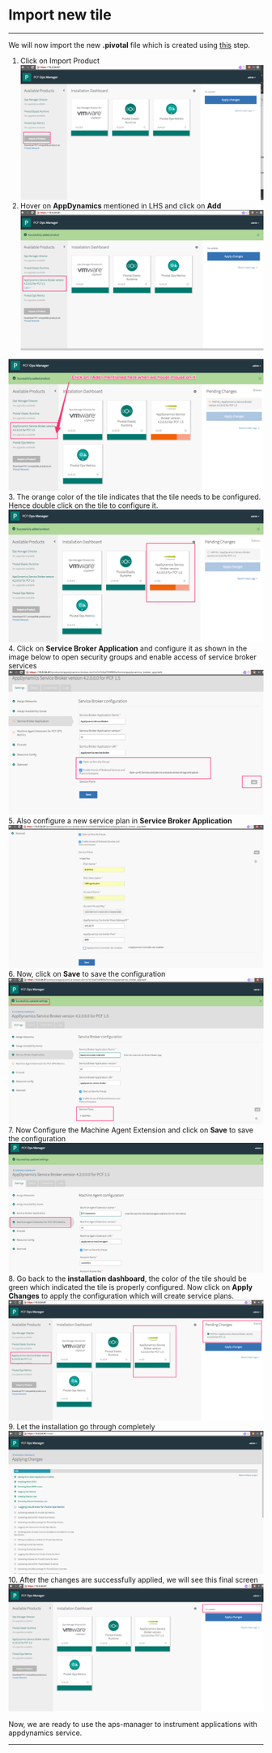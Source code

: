 Import new tile
===================
----------

We will now import the new **.pivotal** file which is created using [this](https://github.com/Appdynamics/PCF-ServiceBroker/blob/master/docs/CREATE_TILE.md) step.

 1. Click on Import Product
  ![enter image description here](https://github.com/Appdynamics/PCF-ServiceBroker/blob/master/images/ImportTile.png)
 2. Hover on **AppDynamics** mentioned in LHS and click on **Add**
  ![enter image description here](https://github.com/Appdynamics/PCF-ServiceBroker/blob/master/images/Import1.png)   
  
   ![enter image description here](https://github.com/Appdynamics/PCF-ServiceBroker/blob/master/images/Import2.png)
 3.  The orange color of the tile indicates that the tile needs to be configured. Hence double click on the tile to configure it.
  ![enter image description here](https://github.com/Appdynamics/PCF-ServiceBroker/blob/master/images/Import3.png)
 4. Click on **Service Broker Application** and configure it as shown in the image below to open security groups and enable access of service broker services 
 ![enter image description here](https://github.com/Appdynamics/PCF-ServiceBroker/blob/master/images/Import4.png)
 5. Also configure a new service plan in **Service Broker Application** 
  ![enter image description here](https://github.com/Appdynamics/PCF-ServiceBroker/blob/master/images/Import5.png)
 6. Now, click on **Save** to save the configuration
  ![enter image description here](https://github.com/Appdynamics/PCF-ServiceBroker/blob/master/images/Import6.png)
 7. Now Configure the Machine Agent Extension and click on **Save** to save the configuration
  ![enter image description here](https://github.com/Appdynamics/PCF-ServiceBroker/blob/master/images/ConfigureMA.png)
 8. Go back to the **installation dashboard**, the color of the tile should be green which indicated the tile is properly configured. Now click on **Apply Changes** to apply the configuration which will create service plans. 
 ![enter image description here](https://github.com/Appdynamics/PCF-ServiceBroker/blob/master/images/FinalConfig.png)
 9. Let the installation go through completely
  ![enter image description here](https://github.com/Appdynamics/PCF-ServiceBroker/blob/master/images/ApplyFinalChanges.png)
 10. After the changes are successfully applied, we will see this final screen 
 ![enter image description here](https://github.com/Appdynamics/PCF-ServiceBroker/blob/master/images/FinalScreen.png)

Now, we are ready to use the aps-manager to instrument applications with appdynamics service.

----------
